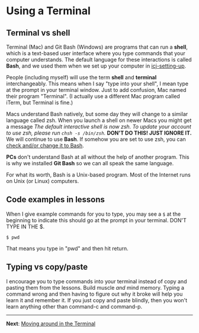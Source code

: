 # Using a Terminal

## Terminal vs shell

Terminal (Mac) and Git Bash (Windows) are programs that can run a **shell**, which is a text-based user interface where you type commands that your computer understands. The default language for these interactions is called **Bash**, and we used them when we set up your computer in [icj-setting-up](https://github.com/utdata/icj-setting-up).

People (including myself) will use the term **shell** and **terminal** interchangeably. This means when I say "type into your shell", I mean type at the prompt in your terminal window. Just to add confusion, Mac named their program "Terminal". (I actually use a different Mac program called iTerm, but Terminal is fine.)

Macs understand Bash natively, but some day they will change to a similar language called zsh. When you launch a shell on newer Macs you might get a message _The default interactive shell is now zsh. To update your account to use zsh, please run `chsh -s /bin/zsh`._ **DON'T DO THIS! JUST IGNORE IT.** We will continue to use **Bash**. If somehow you are set to use zsh, you can [check and/or change it to Bash](bash-change-mac.md).

**PCs** don't understand Bash at all without the help of another program. This is why we installed **Git Bash** so we can all speak the same language.

For what its worth, Bash is a Unix-based program. Most of the Internet runs on Unix (or Linux) computers.

## Code examples in lessons

When I give example commands for you to type, you may see a `$` at the beginning to indicate this should go at the prompt in your terminal. DON'T TYPE IN THE $.

`$ pwd`

That means you type in "pwd" and then hit return.

## Typing vs copy/paste

I encourage you to type commands into your terminal instead of copy and pasting them from the lessons. Build muscle _and_ mind memory. Typing a command wrong and then having to figure out why it broke will help you learn it and remember it. If you just copy and paste blindly, then you won't learn anything other than command-c and command-p.

---

**Next**: [Moving around in the Terminal](bash-02-moving-around.md)
